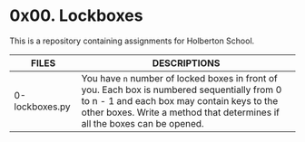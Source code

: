 # 0x00. Lockboxes

This is a repository containing assignments for Holberton School.


|FILES| DESCRIPTIONS|
|---|---|
|0-lockboxes.py|  You have ```n``` number of locked boxes in front of you. Each box is numbered sequentially from 0 to n - 1 and each box may contain keys to the other boxes. Write a method that determines if all the boxes can be opened.|

